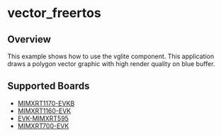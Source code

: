 # vector_freertos

## Overview

This example shows how to use the vglite component. This application draws a
polygon vector graphic with high render quality on blue buffer.

## Supported Boards
- [MIMXRT1170-EVKB](../../_boards/evkbmimxrt1170/vglite_examples/vector_freertos/example_board_readme.md)
- [MIMXRT1160-EVK](../../_boards/evkmimxrt1160/vglite_examples/vector_freertos/example_board_readme.md)
- [EVK-MIMXRT595](../../_boards/evkmimxrt595/vglite_examples/vector_freertos/example_board_readme.md)
- [MIMXRT700-EVK](../../_boards/mimxrt700evk/vglite_examples/vector_freertos/example_board_readme.md)
